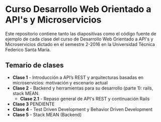 Curso Desarrollo Web Orientado a API's y Microservicios
=======================================================

Este repositorio contiene tanto las diapositivas como el código
fuente de ejemplo de cada clase del curso de Desarrollo Web Orientado 
a API's y Microservicios dictado en el semestre 2-2016 en la Universidad 
Técnica Federico Santa María.

Temario de clases
-----------------

  * **Clase 1** - Introducción a API’s REST y arquitecturas basadas en microservicios: motivación y escenario actual
  * **Clase 2** - Backend y herramientas para su desarrollo (parte 1): rails, stack MEAN.
    * **Clase 2.1** - Repaso general de API's REST y continuación Rails
  * **Clase 3** PENDIENTE
  * **Clase 4** - Test Driven Development y Behavior Driven Development
  * **Clase 5** - Stack MEAN (Backend)
